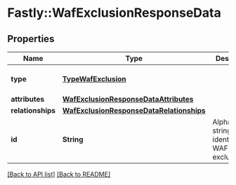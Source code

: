 # Fastly::WafExclusionResponseData

## Properties

| Name | Type | Description | Notes |
| ---- | ---- | ----------- | ----- |
| **type** | [**TypeWafExclusion**](TypeWafExclusion.md) |  | [optional][default to &#39;waf_exclusion&#39;] |
| **attributes** | [**WafExclusionResponseDataAttributes**](WafExclusionResponseDataAttributes.md) |  | [optional] |
| **relationships** | [**WafExclusionResponseDataRelationships**](WafExclusionResponseDataRelationships.md) |  | [optional] |
| **id** | **String** | Alphanumeric string identifying a WAF exclusion. | [optional][readonly] |

[[Back to API list]](../../README.md#endpoints) [[Back to README]](../../README.md)

